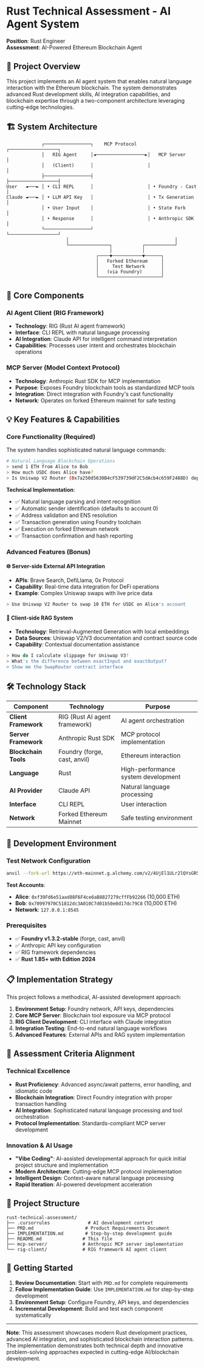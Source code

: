 # Rust Technical Assessment - AI Agent System

**Position**: Rust Engineer  
**Assessment**: AI-Powered Ethereum Blockchain Agent

## 🎯 Project Overview

This project implements an AI agent system that enables natural language interaction with the Ethereum blockchain. The system demonstrates advanced Rust development skills, AI integration capabilities, and blockchain expertise through a two-component architecture leveraging cutting-edge technologies.

## 🏗️ System Architecture

```
             ┌─────────────────┐    MCP Protocol    ┌──────────────────┐
             │   RIG Agent     │◄──────────────────►│   MCP Server     │
             │   (Client)      │                    │                  │
             ├─────────────────┤                    ├──────────────────┤
User   ◄───► │ • CLI REPL      │                    │ • Foundry - Cast │
Claude ◄───► │ • LLM API Key   │                    │ • Tx Generation  │
             │ • User Input    │                    │ • State Fork     │
             │ • Response      │                    │ • Anthropic SDK  │
             └─────────────────┘                    └──────────────────┘
                      │                                       │
                      └───────────────┐           ┌───────────┘
                                      │           │
                                 ┌────▼───────────▼──────┐
                                 │   Forked Ethereum     │
                                 │     Test Network      │
                                 │   (via Foundry)       │
                                 └───────────────────────┘
```

## 🚀 Core Components

### AI Agent Client (RIG Framework)
- **Technology**: RIG (Rust AI agent framework)
- **Interface**: CLI REPL with natural language processing
- **AI Integration**: Claude API for intelligent command interpretation
- **Capabilities**: Processes user intent and orchestrates blockchain operations

### MCP Server (Model Context Protocol)
- **Technology**: Anthropic Rust SDK for MCP implementation
- **Purpose**: Exposes Foundry blockchain tools as standardized MCP tools
- **Integration**: Direct integration with Foundry's cast functionality
- **Network**: Operates on forked Ethereum mainnet for safe testing

## 💡 Key Features & Capabilities

### Core Functionality (Required)
The system handles sophisticated natural language commands:

```bash
# Natural Language Blockchain Operations
> send 1 ETH from Alice to Bob
> How much USDC does Alice have?
> Is Uniswap V2 Router (0x7a250d5630B4cF539739dF2C5dAcb4c659F2488D) deployed?
```

**Technical Implementation**:
- ✅ Natural language parsing and intent recognition
- ✅ Automatic sender identification (defaults to account 0)
- ✅ Address validation and ENS resolution
- ✅ Transaction generation using Foundry toolchain
- ✅ Execution on forked Ethereum network
- ✅ Transaction confirmation and hash reporting

### Advanced Features (Bonus)

#### 🌐 Server-side External API Integration
- **APIs**: Brave Search, DefiLlama, 0x Protocol
- **Capability**: Real-time data integration for DeFi operations
- **Example**: Complex Uniswap swaps with live price data

```bash
> Use Uniswap V2 Router to swap 10 ETH for USDC on Alice's account
```

#### 🧠 Client-side RAG System
- **Technology**: Retrieval-Augmented Generation with local embeddings
- **Data Sources**: Uniswap V2/V3 documentation and contract source code
- **Capability**: Contextual documentation assistance

```bash
> How do I calculate slippage for Uniswap V3?
> What's the difference between exactInput and exactOutput?
> Show me the SwapRouter contract interface
```

## 🛠️ Technology Stack

| Component | Technology | Purpose |
|-----------|------------|---------|
| **Client Framework** | RIG (Rust AI agent framework) | AI agent orchestration |
| **Server Framework** | Anthropic Rust SDK | MCP protocol implementation |
| **Blockchain Tools** | Foundry (forge, cast, anvil) | Ethereum interaction |
| **Language** | Rust | High-performance system development |
| **AI Provider** | Claude API | Natural language processing |
| **Interface** | CLI REPL | User interaction |
| **Network** | Forked Ethereum Mainnet | Safe testing environment |

## 🔧 Development Environment

### Test Network Configuration
```bash
anvil --fork-url https://eth-mainnet.g.alchemy.com/v2/4UjEl1ULr2lQYsGR5n7gGKd3pzgAzxKs
```

**Test Accounts**:
- **Alice**: `0xf39Fd6e51aad88F6F4ce6aB8827279cffFb92266` (10,000 ETH)
- **Bob**: `0x70997970C51812dc3A010C7d01b50e0d17dc79C8` (10,000 ETH)
- **Network**: `127.0.0.1:8545`

### Prerequisites
- ✅ **Foundry v1.3.2-stable** (forge, cast, anvil)
- ✅ Anthropic API key configuration
- ✅ RIG framework dependencies
- ✅ **Rust 1.85+ with Edition 2024**

## 📋 Implementation Strategy

This project follows a methodical, AI-assisted development approach:

1. **Environment Setup**: Foundry network, API keys, dependencies
2. **Core MCP Server**: Blockchain tool exposure via MCP protocol
3. **RIG Client Development**: CLI interface with Claude integration
4. **Integration Testing**: End-to-end natural language workflows
5. **Advanced Features**: External APIs and RAG system implementation

## 🎯 Assessment Criteria Alignment

### Technical Excellence
- **Rust Proficiency**: Advanced async/await patterns, error handling, and idiomatic code
- **Blockchain Integration**: Direct Foundry integration with proper transaction handling
- **AI Integration**: Sophisticated natural language processing and tool orchestration
- **Protocol Implementation**: Standards-compliant MCP server development

### Innovation & AI Usage
- **"Vibe Coding"**: AI-assisted developmental approach for quick initial project structure and implementation
- **Modern Architecture**: Cutting-edge MCP protocol implementation
- **Intelligent Design**: Context-aware natural language processing
- **Rapid Iteration**: AI-powered development acceleration

## 📁 Project Structure

```
rust-technical-assessment/
├── .cursorrules              # AI development context
├── PRD.md                   # Product Requirements Document
├── IMPLEMENTATION.md        # Step-by-step development guide
├── README.md               # This file
├── mcp-server/             # Anthropic MCP server implementation
└── rig-client/             # RIG framework AI agent client
```

## 🚀 Getting Started

1. **Review Documentation**: Start with `PRD.md` for complete requirements
2. **Follow Implementation Guide**: Use `IMPLEMENTATION.md` for step-by-step development
3. **Environment Setup**: Configure Foundry, API keys, and dependencies
4. **Incremental Development**: Build and test each component systematically

---

**Note**: This assessment showcases modern Rust development practices, advanced AI integration, and sophisticated blockchain interaction patterns. The implementation demonstrates both technical depth and innovative problem-solving approaches expected in cutting-edge AI/blockchain development.